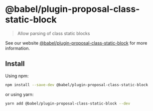 # @babel/plugin-proposal-class-static-block

> Allow parsing of class static blocks

See our
website [@babel/plugin-proposal-class-static-block](https://babeljs.io/docs/en/babel-plugin-proposal-class-static-block)
for more information.

## Install

Using npm:

```sh
npm install --save-dev @babel/plugin-proposal-class-static-block
```

or using yarn:

```sh
yarn add @babel/plugin-proposal-class-static-block --dev
```
